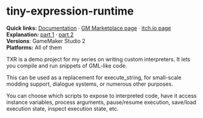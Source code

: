 # tiny-expression-runtime
**Quick links:** [Documentation](https://yal.cc/r/19/txr/) · [GM Marketplace page](https://marketplace.yoyogames.com/assets/7814/txr) · [itch.io page](https://yellowafterlife.itch.io/gamemaker-txr)  
**Explanation:** [part 1](https://yal.cc/interpreters-guide/) · [part 2](https://yal.cc/interpreters-guide-2/)  
**Versions**: GameMaker Studio 2  
**Platforms:** All of them

TXR is a demo project for my series on writing custom interpreters. It lets you compile and run snippets of GML-like code.

This can be used as a replacement for execute_string, for small-scale modding support, dialogue systems, or numerous other purposes.

You can choose which scripts to expose to interpreted code, have it access instance variables, process arguments, pause/resume execution, save/load execution state, inspect execution state, etc.
